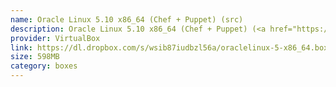 ```yaml
---
name: Oracle Linux 5.10 x86_64 (Chef + Puppet) (src)
description: Oracle Linux 5.10 x86_64 (Chef + Puppet) (<a href="https://github.com/terrywang/vagrantboxes/blob/master/oraclelinux-5-x86_64.md">src</a>)
provider: VirtualBox
link: https://dl.dropbox.com/s/wsib87iudbzl56a/oraclelinux-5-x86_64.box
size: 598MB
category: boxes
---
```


